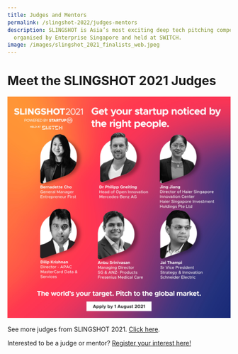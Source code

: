 ```yaml
---
title: Judges and Mentors
permalink: /slingshot-2022/judges-mentors
description: SLINGSHOT is Asia’s most exciting deep tech pitching competition
  organised by Enterprise Singapore and held at SWITCH.
image: /images/slingshot_2021_finalists_web.jpeg
---
```




# Meet the SLINGSHOT 2021 Judges
![SLINGSHOT 2021 Judges](/images/SLINGSHOT_2021-Social-Judges_1.jpg)

See more judges from SLINGSHOT 2021. [Click here](https://slingshot.agorize.com/en/challenges/2021-edition/pages/meet-the-judges?lang=en).

Interested to be a judge or mentor? [Register your interest here!](https://web.micepad.co/slingshot-2022-interest/registration?promoCode=ssinterest)
